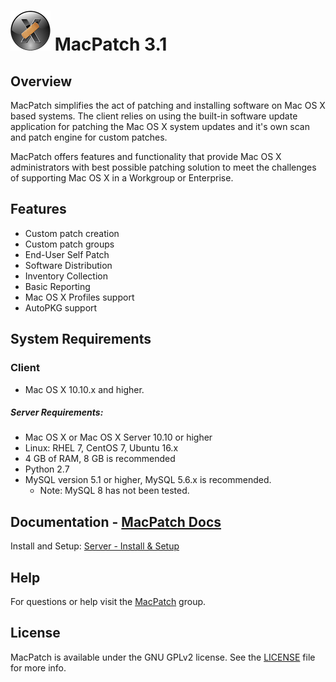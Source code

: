# ![MPLogo](/Docs/docs/Images/MPLogo_64x64.png) MacPatch 3.1

## Overview
MacPatch simplifies the act of patching and installing software on Mac OS X based systems. The client relies on using the built-in software update application for patching the Mac OS X system updates and it's own scan and patch engine for custom patches. 

MacPatch offers features and functionality that provide Mac OS X administrators with best possible patching solution to meet the challenges of supporting Mac OS X in a Workgroup or Enterprise.

## Features

* Custom patch creation
* Custom patch groups
* End-User Self Patch
* Software Distribution
* Inventory Collection
* Basic Reporting
* Mac OS X Profiles support
* AutoPKG support

## System Requirements

### Client 
* Mac OS X 10.10.x and higher.

##### Server Requirements:
* Mac OS X or Mac OS X Server 10.10 or higher 
* Linux: RHEL 7, CentOS 7, Ubuntu 16.x
* 4 GB of RAM, 8 GB is recommended
* Python 2.7
* MySQL version 5.1 or higher, MySQL 5.6.x is recommended.
	* Note: MySQL 8 has not been tested. 	

## Documentation - [MacPatch Docs](https://macpatch-docs.llnl.gov)

Install and Setup: [Server - Install & Setup](https://macpatch-docs.llnl.gov/server_install.html)

## Help
For questions or help visit the [MacPatch](https://groups.google.com/d/forum/macpatch) group.

## License

MacPatch is available under the GNU GPLv2 license. See the [LICENSE](LICENSE "License") file for more info.
